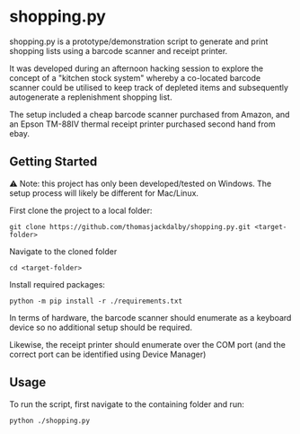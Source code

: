 # shopping.py

shopping.py is a prototype/demonstration script to generate and print shopping lists using a barcode scanner and receipt printer.

It was developed during an afternoon hacking session to explore the concept of a "kitchen stock system" whereby a co-located barcode scanner could be utilised to keep track of depleted items and subsequently autogenerate a replenishment shopping list.

The setup included a cheap barcode scanner purchased from Amazon, and an Epson TM-88IV thermal receipt printer purchased second hand from ebay.

## Getting Started

⚠️ Note: this project has only been developed/tested on Windows. The setup process will likely be different for Mac/Linux.

First clone the project to a local folder:

``` terminal
git clone https://github.com/thomasjackdalby/shopping.py.git <target-folder>
```

Navigate to the cloned folder

``` terminal
cd <target-folder>
```

Install required packages:

``` terminal
python -m pip install -r ./requirements.txt
```

In terms of hardware, the barcode scanner should enumerate as a keyboard device so no additional setup should be required.

Likewise, the receipt printer should enumerate over the COM port (and the correct port can be identified using Device Manager)

## Usage

To run the script, first navigate to the containing folder and run:

``` terminal
python ./shopping.py
```
